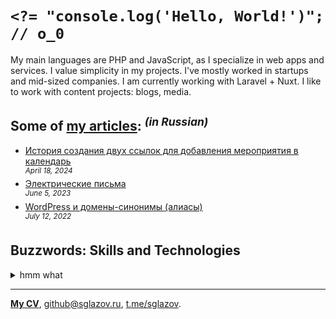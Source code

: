 # `<?= "console.log('Hello, World!')"; // o_0`
My main languages are PHP and JavaScript, as I specialize in web apps and services. I value simplicity in my projects. I've mostly worked in startups and mid-sized companies. I am currently working with Laravel + Nuxt. I like to work with content projects: blogs, media.

## Some of [my articles](https://sglazov.ru/notes/): <sup>_(in Russian)_</sup>

* [История создания двух ссылок для добавления мероприятия в календарь](https://sglazov.ru/notes/add-to-calendar/) <br />
<sup>_April 18, 2024_</sup>
* [Электрические письма](https://sglazov.ru/notes/emails/) <br />
<sup>_June 5, 2023_</sup>
* [WordPress и домены-синонимы (алиасы)](https://sglazov.ru/notes/wordpress-domains/) <br />
<sup>_July 12, 2022_</sup>


## Buzzwords: Skills and Technologies
<details>
  <summary>hmm what</summary>

  Pug (Jade), SVG, Laravel Nova, CloudPayments API, PHP, Vue, Eloquent ORM, Nginx, Bootstrap, Makefile, Figma, Laravel, Deployer.php, MAMP, Stylus, Apache, Nuxt, Gulp, Reg.ru, TimeWeb, Shop-Script, PostCSS, webpack, Tailwind, GitHub Actions, Shell, ispmanager, GitLab, Accessibility (a11y), БЭМ, HTTPie, SCSS, WordPress, Blade, Git, Nunjucks, Less, MySQL, jQuery, HTML, CSS, Tinkoff API, Vite, Composer, Docker, Grunt, React, Photoshop, Markdown, Sketch, GitHub, styled-components, JavaScript, Bitbucket, Zeplin, Cypress, Flarum, Livewire, phpMyAdmin, Eleventy (11ty), SEO.
</details>

----
[**My CV**](https://sglazov.ru/cv/), [github@sglazov.ru](mailto:github@sglazov.ru), [t.me/sglazov](https://t.me/sglazov).
